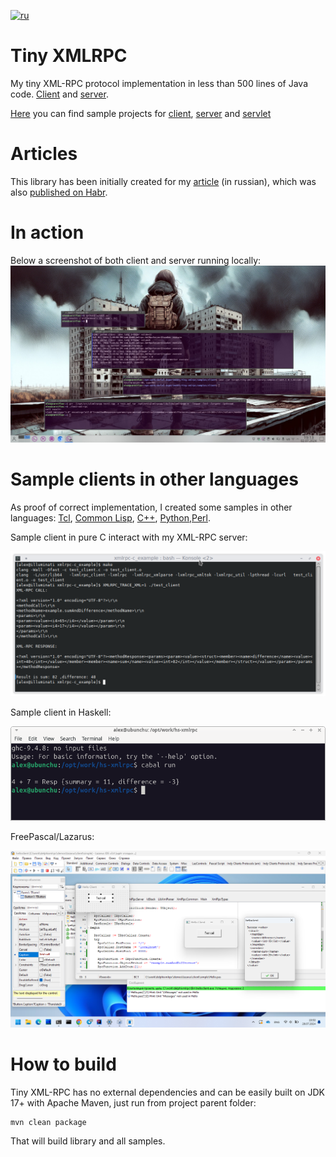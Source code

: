 [![ru](https://img.shields.io/badge/lang-ru-red.svg)](https://github.com/alex0x08/teleporta/blob/main/README.ru.md)

# Tiny XMLRPC
My tiny XML-RPC protocol implementation in less than 500 lines of Java code.
[Client](https://github.com/alex0x08/tiny-xmlrpc/blob/main/library/src/main/java/com/Ox08/xmlrpc/XmlRpcClient.java) and 
[server](https://github.com/alex0x08/tiny-xmlrpc/blob/main/library/src/main/java/com/Ox08/xmlrpc/XmlRpcServer.java).

[Here](https://github.com/alex0x08/tiny-xmlrpc/tree/main/samples) you can find sample projects for [client](https://github.com/alex0x08/tiny-xmlrpc/tree/main/samples/client), 
[server](https://github.com/alex0x08/tiny-xmlrpc/tree/main/samples/server) and [servlet](https://github.com/alex0x08/tiny-xmlrpc/tree/main/samples/servlet)

# Articles

This library has been initially created for my [article](https://blog.0x08.ru/tiny-xmlrpc-call-them-all) (in russian), which was also [published on Habr](https://habr.com/ru/articles/837942/).


# In action
Below a screenshot of both client and server running locally:
![In action](https://github.com/alex0x08/tiny-xmlrpc/blob/main/images/in-action.jpg?raw=true)


# Sample clients in other languages
As proof of correct implementation, I created some samples in other languages:  [Tcl](https://github.com/alex0x08/tiny-xmlrpc/tree/main/clients/test.tcl),
[Common Lisp](https://github.com/alex0x08/tiny-xmlrpc/tree/main/clients/test-clisp-cbcl), [C++](https://github.com/alex0x08/tiny-xmlrpc/tree/main/clients/test-xml-rpc.cpp),
[Python](https://github.com/alex0x08/tiny-xmlrpc/tree/main/clients/test.py),[Perl](https://github.com/alex0x08/tiny-xmlrpc/tree/main/clients/xml-rpc.pl).

Sample client in pure C interact with my XML-RPC server:

![In C](https://github.com/alex0x08/tiny-xmlrpc/blob/main/images/c-sample.png?raw=true)

Sample client in Haskell:

![Haskell](https://github.com/alex0x08/tiny-xmlrpc/blob/main/images/haskell-sample.png?raw=true)

FreePascal/Lazarus:

![Lazarus](https://github.com/alex0x08/tiny-xmlrpc/blob/main/images/lazarus-sample.png?raw=true)

# How to build
Tiny XML-RPC has no external dependencies and can be easily built on JDK 17+ with Apache Maven, just run from project parent folder:

```
mvn clean package
```

That will build library and all samples.
